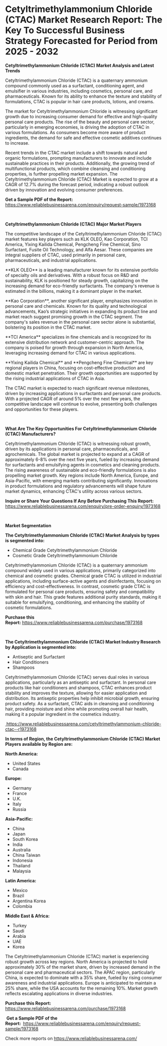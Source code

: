 <p><h1>Cetyltrimethylammonium Chloride (CTAC) Market Research Report: The Key To Successful Business Strategy Forecasted for Period from 2025 - 2032</h1></p><p><strong>Cetyltrimethylammonium Chloride (CTAC) Market Analysis and Latest Trends</strong></p>
<p><p>Cetyltrimethylammonium Chloride (CTAC) is a quaternary ammonium compound commonly used as a surfactant, conditioning agent, and emulsifier in various industries, including cosmetics, personal care, and pharmaceuticals. Known for its ability to enhance the texture and stability of formulations, CTAC is popular in hair care products, lotions, and creams.</p><p>The market for Cetyltrimethylammonium Chloride is witnessing significant growth due to increasing consumer demand for effective and high-quality personal care products. The rise of the beauty and personal care sector, particularly in emerging economies, is driving the adoption of CTAC in various formulations. As consumers become more aware of product ingredients, the demand for safe and effective cosmetic additives continues to increase.</p><p>Recent trends in the CTAC market include a shift towards natural and organic formulations, prompting manufacturers to innovate and include sustainable practices in their products. Additionally, the growing trend of multifunctional products, which combine cleansing and conditioning properties, is further propelling market expansion. The Cetyltrimethylammonium Chloride (CTAC) Market is expected to grow at a CAGR of 12.7% during the forecast period, indicating a robust outlook driven by innovation and evolving consumer preferences.</p></p>
<p><strong>Get a Sample PDF of the Report:&nbsp;</strong> <a href="https://www.reliablebusinessarena.com/enquiry/request-sample/1973168?utm_campaign=2527&utm_medium=2&utm_source=Github&utm_content=ia&utm_term=03042025&utm_id=cetyltrimethylammonium-chloride-ctac">https://www.reliablebusinessarena.com/enquiry/request-sample/1973168</a></p>
<p>&nbsp;</p>
<p><strong>Cetyltrimethylammonium Chloride (CTAC) Major Market Players</strong></p>
<p><p>The competitive landscape of the Cetyltrimethylammonium Chloride (CTAC) market features key players such as KLK OLEO, Kao Corporation, TCI America, Yixing Kailida Chemical, Pengcheng Fine Chemical, Sino Surfactant, Fusite Oil Technology, and Alfa Aesar. These companies are integral suppliers of CTAC, used primarily in personal care, pharmaceuticals, and industrial applications.</p><p>**KLK OLEO** is a leading manufacturer known for its extensive portfolio of specialty oils and derivatives. With a robust focus on R&D and sustainability, KLK is positioned for steady growth, capitalizing on the increasing demand for eco-friendly surfactants. The company's revenue is estimated in the billions, making it a dominant player in the market.</p><p>**Kao Corporation**, another significant player, emphasizes innovation in personal care and chemicals. Known for its quality and technological advancements, Kao’s strategic initiatives in expanding its product line and market reach suggest promising growth in the CTAC segment. The company's sales revenue in the personal care sector alone is substantial, bolstering its position in the CTAC market.</p><p>**TCI America** specializes in fine chemicals and is recognized for its extensive distribution network and customer-centric approach. The company is poised for growth through expansion in North America, leveraging increasing demand for CTAC in various applications.</p><p>**Yixing Kailida Chemical** and **Pengcheng Fine Chemical** are key regional players in China, focusing on cost-effective production and domestic market penetration. Their growth opportunities are supported by the rising industrial applications of CTAC in Asia.</p><p>The CTAC market is expected to reach significant revenue milestones, driven by increasing applications in surfactants and personal care products. With a projected CAGR of around 5% over the next few years, the competitive landscape will continue to evolve, presenting both challenges and opportunities for these players.</p></p>
<p>&nbsp;</p>
<p><strong>What Are The Key Opportunities For Cetyltrimethylammonium Chloride (CTAC) Manufacturers?</strong></p>
<p><p>Cetyltrimethylammonium Chloride (CTAC) is witnessing robust growth, driven by its applications in personal care, pharmaceuticals, and agrochemicals. The global market is projected to expand at a CAGR of approximately 6-8% over the next five years, fueled by increasing demand for surfactants and emulsifying agents in cosmetics and cleaning products. The rising awareness of sustainable and eco-friendly formulations is also propelling market growth. Key regions include North America, Europe, and Asia-Pacific, with emerging markets contributing significantly. Innovations in product formulations and regulatory advancements will shape future market dynamics, enhancing CTAC's utility across various sectors.</p></p>
<p><strong>Inquire or Share Your Questions If Any Before Purchasing This Report:</strong> <a href="https://www.reliablebusinessarena.com/enquiry/pre-order-enquiry/1973168?utm_campaign=2527&utm_medium=2&utm_source=Github&utm_content=ia&utm_term=03042025&utm_id=cetyltrimethylammonium-chloride-ctac">https://www.reliablebusinessarena.com/enquiry/pre-order-enquiry/1973168</a></p>
<p>&nbsp;</p>
<p><strong>Market Segmentation</strong></p>
<p><strong>The Cetyltrimethylammonium Chloride (CTAC) Market Analysis by types is segmented into:</strong></p>
<p><ul><li>Chemical Grade Cetyltrimethylammonium Chloride</li><li>Cosmetic Grade Cetyltrimethylammonium Chloride</li></ul></p>
<p><p>Cetyltrimethylammonium Chloride (CTAC) is a quaternary ammonium compound widely used in various applications, primarily categorized into chemical and cosmetic grades. Chemical grade CTAC is utilized in industrial applications, including surface-active agents and disinfectants, focusing on efficiency and cost-effectiveness. In contrast, cosmetic grade CTAC is formulated for personal care products, ensuring safety and compatibility with skin and hair. This grade features additional purity standards, making it suitable for emulsifying, conditioning, and enhancing the stability of cosmetic formulations.</p></p>
<p><strong>Purchase this Report:&nbsp;</strong><a href="https://www.reliablebusinessarena.com/purchase/1973168?utm_campaign=2527&utm_medium=2&utm_source=Github&utm_content=ia&utm_term=03042025&utm_id=cetyltrimethylammonium-chloride-ctac">https://www.reliablebusinessarena.com/purchase/1973168</a></p>
<p>&nbsp;</p>
<p><strong>The Cetyltrimethylammonium Chloride (CTAC) Market Industry Research by Application is segmented into:</strong></p>
<p><ul><li>Antiseptic and Surfactant</li><li>Hair Conditioners</li><li>Shampoos</li></ul></p>
<p><p>Cetyltrimethylammonium Chloride (CTAC) serves dual roles in various applications, particularly as an antiseptic and surfactant. In personal care products like hair conditioners and shampoos, CTAC enhances product stability and improves the texture, allowing for easier application and distribution. Its antiseptic properties help inhibit microbial growth, ensuring product safety. As a surfactant, CTAC aids in cleansing and conditioning hair, providing moisture and shine while promoting overall hair health, making it a popular ingredient in the cosmetics industry.</p></p>
<p><a href="https://www.reliablebusinessarena.com/cetyltrimethylammonium-chloride-ctac--r1973168?utm_campaign=2527&utm_medium=2&utm_source=Github&utm_content=ia&utm_term=03042025&utm_id=cetyltrimethylammonium-chloride-ctac">&nbsp;https://www.reliablebusinessarena.com/cetyltrimethylammonium-chloride-ctac--r1973168</a></p>
<p><strong>In terms of Region, the Cetyltrimethylammonium Chloride (CTAC) Market Players available by Region are:</strong></p>
<p>
    <p> <strong> North America: </strong>
        <ul>
            <li>United States</li>
            <li>Canada</li>
        </ul>
        </p> 
    <p> <strong> Europe: </strong>
        <ul>
            <li>Germany</li>
            <li>France</li>
            <li>U.K.</li>
            <li>Italy</li>
            <li>Russia</li>
        </ul>
        </p> 
    <p> <strong> Asia-Pacific: </strong>
        <ul>
            <li>China</li>
            <li>Japan</li>
            <li>South Korea</li>
            <li>India</li>
            <li>Australia</li>
            <li>China Taiwan</li>
            <li>Indonesia</li>
            <li>Thailand</li>
            <li>Malaysia</li>
        </ul>
        </p> 
    <p> <strong> Latin America: </strong>
        <ul>
            <li>Mexico</li>
            <li>Brazil</li>
            <li>Argentina Korea</li>
            <li>Colombia</li>
        </ul>
        </p> 
    <p> <strong> Middle East & Africa: </strong>
        <ul>
            <li>Turkey</li>
            <li>Saudi</li>
            <li>Arabia</li>
            <li>UAE</li>
            <li>Korea</li>
        </ul>
    </p>
    </p>
<p><p>The Cetyltrimethylammonium Chloride (CTAC) market is experiencing robust growth across key regions. North America is projected to hold approximately 30% of the market share, driven by increased demand in the personal care and pharmaceutical sectors. The APAC region, particularly China, is expected to dominate with a 35% share, fueled by rising consumer awareness and industrial applications. Europe is anticipated to maintain a 25% share, while the USA accounts for the remaining 10%. Market growth reflects escalating applications in diverse industries.</p></p>
<p><strong>Purchase this Report: </strong><a href="https://www.reliablebusinessarena.com/purchase/1973168?utm_campaign=2527&utm_medium=2&utm_source=Github&utm_content=ia&utm_term=03042025&utm_id=cetyltrimethylammonium-chloride-ctac">https://www.reliablebusinessarena.com/purchase/1973168</a></p>
<p>&nbsp;<strong>Get a Sample PDF of the Report:&nbsp;&nbsp;</strong><a href="https://www.reliablebusinessarena.com/enquiry/request-sample/1973168?utm_campaign=2527&utm_medium=2&utm_source=Github&utm_content=ia&utm_term=03042025&utm_id=cetyltrimethylammonium-chloride-ctac">https://www.reliablebusinessarena.com/enquiry/request-sample/1973168</a></p>
<p><strong></strong></p>
<p>Check more reports on <a href="https://www.reliablebusinessarena.com/?utm_campaign=2527&utm_medium=2&utm_source=Github&utm_content=ia&utm_term=03042025&utm_id=cetyltrimethylammonium-chloride-ctac">https://www.reliablebusinessarena.com/</a></p>